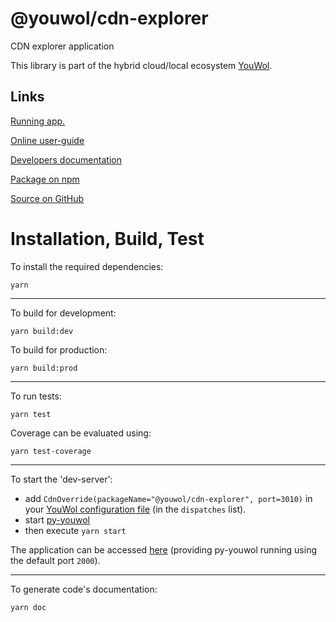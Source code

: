 # @youwol/cdn-explorer

CDN explorer application

This library is part of the hybrid cloud/local ecosystem
[YouWol](https://platform.youwol.com/applications/@youwol/platform/latest).

## Links

[Running app.](https://platform.youwol.com/applications/@youwol/cdn-explorer/latest)

[Online user-guide](https://l.youwol.com/doc/@youwol/cdn-explorer)

[Developers documentation](https://platform.youwol.com/applications/@youwol/cdn-explorer/latest?package=@youwol/cdn-explorer)

[Package on npm](https://www.npmjs.com/package/@youwol/cdn-explorer)

[Source on GitHub](https://github.com/youwol/cdn-explorer)

# Installation, Build, Test

To install the required dependencies:

```shell
yarn
```

---

To build for development:

```shell
yarn build:dev
```

To build for production:

```shell
yarn build:prod
```

---

To run tests:

```shell
yarn test
```

Coverage can be evaluated using:

```shell
yarn test-coverage
```

---

To start the 'dev-server':

-   add `CdnOverride(packageName="@youwol/cdn-explorer", port=3010)` in your
    [YouWol configuration file](https://l.youwol.com/doc/py-youwol/configuration)
    (in the `dispatches` list).
-   start [py-youwol](https://l.youwol.com/doc/py-youwol)
-   then execute `yarn start`

The application can be accessed [here](http://localhost:2000/applications/@youwol/cdn-explorer/latest) (providing py-youwol
running using the default port `2000`).

---

To generate code's documentation:

```shell
yarn doc
```
